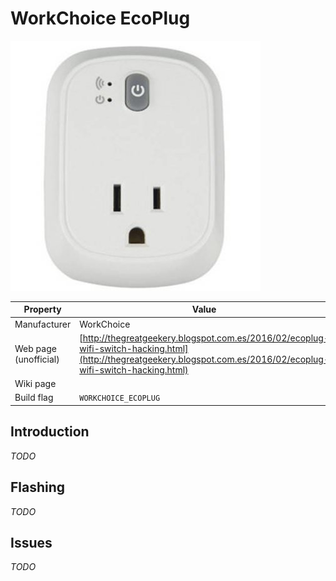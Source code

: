 # WorkChoice EcoPlug

![WorkChoice EcoPlug](images/devices/workchoice-ecoplug.jpg)

|Property|Value|
|---|---|
|Manufacturer|WorkChoice|
|Web page (unofficial)|[http://thegreatgeekery.blogspot.com.es/2016/02/ecoplug-wifi-switch-hacking.html](http://thegreatgeekery.blogspot.com.es/2016/02/ecoplug-wifi-switch-hacking.html)|
|Wiki page||
|Build flag|`WORKCHOICE_ECOPLUG`|

## Introduction

*TODO*

## Flashing

*TODO*

## Issues

*TODO*